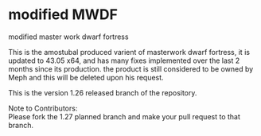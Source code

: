 # modified MWDF
modified master work dwarf fortress


This is the amostubal produced varient of masterwork dwarf fortress, it is updated to 43.05 x64, and has many fixes implemented over the last 2 months since its production.  the product is still considered to be owned by Meph and this will be deleted upon his request.

This is the version 1.26 released branch of the repository.  

Note to Contributors:  
 Please fork the 1.27 planned branch and make your pull request to that branch.

